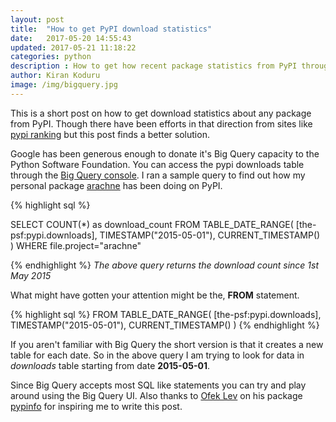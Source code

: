 ```yaml
---
layout: post
title:  "How to get PyPI download statistics"
date:   2017-05-20 14:55:43
updated: 2017-05-21 11:18:22
categories: python
description : How to get how recent package statistics from PyPI through bigquery
author: Kiran Koduru
image: /img/bigquery.jpg 
---
```

This is a short post on how to get download statistics about any package from PyPI. Though there have been efforts in that direction from sites like [pypi ranking](http://pypi-ranking.info) but this post finds a better solution.

Google has been generous enough to donate it's Big Query capacity to the Python Software Foundation. You can access the pypi downloads table through the [Big Query console](https://bigquery.cloud.google.com/table/the-psf:pypi.downloads). I ran a sample query to find out how my personal package [arachne](https://pypi.python.org/pypi/Arachne) has been doing on PyPI.

{% highlight sql %}

SELECT COUNT(*) as download_count
FROM TABLE_DATE_RANGE(
  [the-psf:pypi.downloads],
  TIMESTAMP("2015-05-01"),
  CURRENT_TIMESTAMP()
)
WHERE file.project="arachne"

{% endhighlight %}
_The above query returns the download count since 1st May 2015_

What might have gotten your attention might be the, __FROM__ statement. 

{% highlight sql %}
FROM TABLE_DATE_RANGE(
  [the-psf:pypi.downloads],
  TIMESTAMP("2015-05-01"),
  CURRENT_TIMESTAMP()
)
{% endhighlight %}

If you aren't familiar with Big Query the short version is that it creates a new table for each date. So in the above query I am trying to look for data in _downloads_ table starting from date __2015-05-01__. 

Since Big Query accepts most SQL like statements you can try and play around using the Big Query UI. Also thanks to [Ofek Lev](https://github.com/ofek) on his package [pypinfo](https://github.com/ofek/pypinfo) for inspiring me to write this post.
